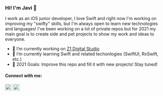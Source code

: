### Hi! I'm Javi 👋

I work as an iOS junior developer, I love Swift and right now I'm working on improving my "swifty" skills, but I'm always open to learn new technologies and languages! 
I've been working on a lot of private repos but for 2021 my main goal is to create side and pet projects to show my work and ideas to everyone.

- 🔭 I’m currently working on [Z1 Digital Studio](https://z1.digital/)
- 🌱 I’m currently learning Swift and related techonlogies (SwiftUI, RxSwift, etc.)
- 🥅 2021 Goals: Improve this repo and fill it with new projects! Stay tuned!

#### Connect with me:
[<img aling="left" width="22px" src="https://webtus.net/wp-content/uploads/2016/05/Icon-Twitter.png" />](https://twitter.com/ReivajGL)
[<img aling="left" width="22px" src="https://icons-for-free.com/iconfiles/png/512/linked+linkedin+logo+social+icon-1320191784782940875.png" />](https://www.linkedin.com/in/javigarcialopez/)


